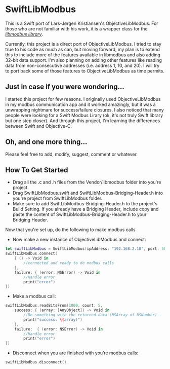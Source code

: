 # SwiftLibModbus

This is a Swift port of Lars-Jørgen Kristiansen's ObjectiveLibModbus. For those who are not familiar with his work, it is a wrapper class for the [*libmodbus library*](http://libmodbus.org).

Currently, this project is a direct port of ObjectiveLibModbus. I tried to stay true to his code as much as can, but moving forward, my plan is to extend this to include more of the features available in libmodbus and also adding 32-bit data support. I'm also planning on adding other features like reading data from non-consecutive addresses (i.e. address 1, 10, and 20). I will try to port back some of those features to ObjectiveLibModbus as time permits.

## Just in case if you were wondering...

I started this project for few reasons. I originally used ObjectiveLibModbus in my modbus communication app and it worked amazingly, but it was a unwrapping nightmare for success/failure closures. I also noticed that many people were looking for a Swift Modbus Lirary (ok, it's not truly Swift library but one step closer). And through this project, I'm learning the differences between Swift and Objective-C.

## Oh, and one more thing...

Please feel free to add, modify, suggest, comment or whatever.

## How To Get Started

- Drag all the .c and .h files from the Vendor/libmodbus folder into you're project.
- Drag SwiftLibModbus.swift and SwiftLibModbus-Bridging-Header.h into you're project from SwiftLibModbus folder.
- Make sure to add SwiftLibModbus-Bridging-Header.h to the project's Build Setting. If you already have a Bridging Header, include copy and paste the content of SwiftLibModbus-Bridging-Header.h to your Bridging Header.

Now that you're set up, do the following to make modbus calls

- Now make a new instance of ObjectiveLibModbus and connect:
``` swift
let swiftLibModbus = SwiftLibModbus(ipAddress: "192.168.2.10", port: 502, device: 1)
swiftLibModbus.connect(
    { () -> Void in
        //connected and ready to do modbus calls
    },
    failure: { (error: NSError) -> Void in
        //Handle error
        print("error")
})
```

- Make a modbus call:
``` swift
swiftLibModbus.readBitsFrom(1000, count: 5,
    success: { (array: [AnyObject]) -> Void in
        //Do something with the returned data (NSArray of NSNumber)..
        print("success: \(array)")
    },
    failure:  { (error: NSError) -> Void in
        //Handle error
        print("error")
})
```

- Disconnect when you are finished with you’re modbus calls:
``` swift
swiftLibModbus.disconnect()
```
